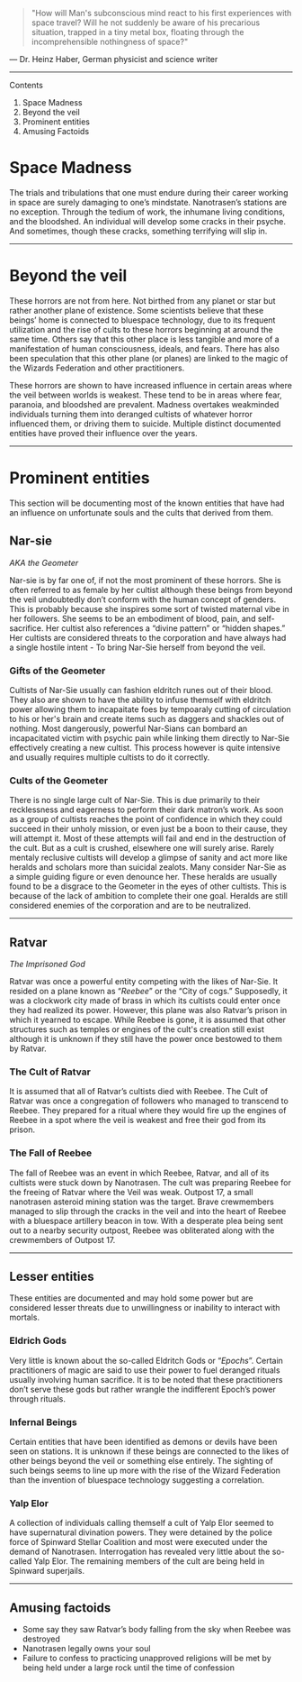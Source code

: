 >"How will Man's subconscious mind react to his first experiences with space travel? Will he not suddenly be aware of his precarious situation, trapped in a tiny metal box, floating through the incomprehensible nothingness of space?"

— Dr. Heinz Haber, German physicist and science writer
***

Contents
1. Space Madness
2. Beyond the veil
3. Prominent entities
4. Amusing Factoids

# Space Madness
The trials and tribulations that one must endure during their career working in space are surely damaging to one’s mindstate. Nanotrasen’s stations are no exception. Through the tedium of work, the inhumane living conditions, and the bloodshed. An individual will develop some cracks in their psyche. And sometimes, though these cracks, something terrifying will slip in.

***
# Beyond the veil
These horrors are not from here. Not birthed from any planet or star but rather another plane of existence. Some scientists believe that these beings’ home is connected to bluespace technology, due to its frequent utilization and the rise of cults to these horrors beginning at around the same time. Others say that this other place is less tangible and more of a manifestation of human consciousness, ideals, and fears. There has also been speculation that this other plane (or planes) are linked to the magic of the Wizards Federation and other practitioners.

These horrors are shown to have increased influence in certain areas where the veil between worlds is weakest. These tend to be in areas where fear, paranoia, and bloodshed are prevalent. Madness overtakes weakminded individuals turning them into deranged cultists of whatever horror influenced them, or driving them to suicide. Multiple distinct documented entities have proved their influence over the years.
***
# Prominent entities
This section will be documenting most of the known entities that have had an influence on unfortunate souls and the cults that derived from them.


## Nar-sie
_AKA the Geometer_

Nar-sie is by far one of, if not the most prominent of these horrors. She is often referred to as female by her cultist although these beings from beyond the veil undoubtedly don’t conform with the human concept of genders. This is probably because she inspires some sort of twisted maternal vibe in her followers. She seems to be an embodiment of blood, pain, and self-sacrifice. Her cultist also references a “divine pattern” or “hidden shapes.” Her cultists are considered threats to the corporation and have always had a single hostile intent - To bring Nar-Sie herself from beyond the veil.

### Gifts of the Geometer

Cultists of Nar-Sie usually can fashion eldritch runes out of their blood. They also are shown to have the ability to infuse themself with eldritch power allowing them to incapaitate foes by tempoaraly cutting of circulation to his or her's brain and create items such as daggers and shackles out of nothing. Most dangerously, powerful Nar-Sians can bombard an incapacitated victim with psychic pain while linking them directly to Nar-Sie effectively creating a new cultist. This process however is quite intensive and usually requires multiple cultists to do it correctly.

### Cults of the Geometer

There is no single large cult of Nar-Sie. This is due primarily to their recklessness and eagerness to perform their dark matron’s work. As soon as a group of cultists reaches the point of confidence in which they could succeed in their unholy mission, or even just be a boon to their cause, they will attempt it. Most of these attempts will fail and end in the destruction of the cult. But as a cult is crushed, elsewhere one will surely arise. Rarely mentaly reclusive cultists will develop a glimpse of sanity and act more like heralds and scholars more than suicidal zealots. Many consider Nar-Sie as a simple guiding figure or even denounce her. These heralds are usually found to be a disgrace to the Geometer in the eyes of other cultists. This is because of the lack of ambition to complete their one goal. Heralds are still considered enemies of the corporation and are to be neutralized.
***

## Ratvar
_The Imprisoned God_

Ratvar was once a powerful entity competing with the likes of Nar-Sie. It resided on a plane known as “_Reebee_” or the “City of cogs.” Supposedly, it was a clockwork city made of brass in which its cultists could enter once they had realized its power. However, this plane was also Ratvar’s prison in which it yearned to escape. While Reebee is gone, it is assumed that other structures such as temples or engines of the cult's creation still exist although it is unknown if they still have the power once bestowed to them by Ratvar.

### The Cult of Ratvar

It is assumed that all of Ratvar’s cultists died with Reebee. The Cult of Ratvar was once a congregation of followers who managed to transcend to Reebee. They prepared for a ritual where they would fire up the engines of Reebee in a spot where the veil is weakest and free their god from its prison.

### The Fall of Reebee

The fall of Reebee was an event in which Reebee, Ratvar, and all of its cultists were stuck down by Nanotrasen. The cult was preparing Reebee for the freeing of Ratvar where the Veil was weak. Outpost 17, a small nanotrasen asteroid mining station was the target. Brave crewmembers managed to slip through the cracks in the veil and into the heart of Reebee with a bluespace artillery beacon in tow. With a desperate plea being sent out to a nearby security outpost, Reebee was obliterated along with the crewmembers of Outpost 17.
***

## Lesser entities

These entities are documented and may hold some power but are considered lesser threats due to unwillingness or inability to interact with mortals.

### Eldrich Gods
Very little is known about the so-called Eldritch Gods or “_Epochs_”. Certain practitioners of magic are said to use their power to fuel deranged rituals usually involving human sacrifice. It is to be noted that these practitioners don’t serve these gods but rather wrangle the indifferent Epoch’s power through rituals.

### Infernal Beings
Certain entities that have been identified as demons or devils have been seen on stations. It is unknown if these beings are connected to the likes of other beings beyond the veil or something else entirely. The sighting of such beings seems to line up more with the rise of the Wizard Federation than the invention of bluespace technology suggesting a correlation.

### Yalp Elor
A collection of individuals calling themself a cult of Yalp Elor seemed to have supernatural divination powers. They were detained by the police force of Spinward Stellar Coalition and most were executed under the demand of Nanotrasen. Interrogation has revealed very little about the so-called Yalp Elor. The remaining members of the cult are being held in Spinward superjails.
***

## Amusing factoids
* Some say they saw Ratvar’s body falling from the sky when Reebee was destroyed
* Nanotrasen legally owns your soul
* Failure to confess to practicing unapproved religions will be met by being held under a large rock until the time of confession
